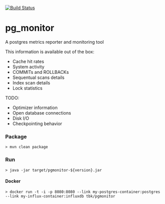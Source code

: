 [![Build Status](https://travis-ci.org/theborakompanioni/pg_monitor.svg?branch=master)](https://travis-ci.org/theborakompanioni/pg_monitor)


pg_monitor
====
A postgres metrics reporter and monitoring tool

This information is available out of the box:
- Cache hit rates
- System activity
- COMMITs and ROLLBACKs
- Sequentual scans details
- Index scan details
- Lock statistics

TODO:
- Optimizer information
- Open database connections
- Disk I/O
- Checkpointing behavior


### Package
```
> mvn clean package
```

### Run
```
> java -jar target/pgmonitor-${version}.jar
```

#### Docker
```
> docker run -t -i -p 8080:8080 --link my-postgres-container:postgres --link my-influx-container:influxdb tbk/pgmonitor
```
